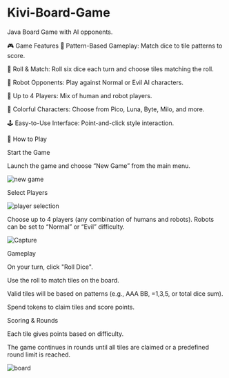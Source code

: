 # Kivi-Board-Game
Java Board Game with AI opponents.

🎮 Game Features
🧠 Pattern-Based Gameplay: Match dice to tile patterns to score.

🎲 Roll & Match: Roll six dice each turn and choose tiles matching the roll.

🤖 Robot Opponents: Play against Normal or Evil AI characters.

👥 Up to 4 Players: Mix of human and robot players.

🎨 Colorful Characters: Choose from Pico, Luna, Byte, Milo, and more.

🕹️ Easy-to-Use Interface: Point-and-click style interaction.


📝 How to Play

Start the Game

Launch the game and choose “New Game” from the main menu.

![new game](https://github.com/user-attachments/assets/34ae7b15-4555-468e-9062-c3f187e2ba01)



Select Players

![player selection](https://github.com/user-attachments/assets/58bec59e-31e6-4a4d-9113-fd595ef4320e)



Choose up to 4 players (any combination of humans and robots). Robots can be set to “Normal” or “Evil” difficulty.

![Capture](https://github.com/user-attachments/assets/7bc2aec2-c9b5-49cb-9c3d-e793b85fc922)


Gameplay

On your turn, click "Roll Dice".

Use the roll to match tiles on the board.

Valid tiles will be based on patterns (e.g., AAA BB, =1,3,5, or total dice sum).

Spend tokens to claim tiles and score points.

Scoring & Rounds

Each tile gives points based on difficulty.

The game continues in rounds until all tiles are claimed or a predefined round limit is reached.

![board](https://github.com/user-attachments/assets/60706507-97a5-4784-849e-09743fc5c53a)
